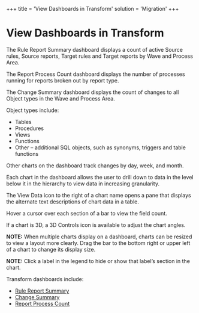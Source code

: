 +++
title = 'View Dashboards in Transform'
solution = 'Migration'
+++

# View Dashboards in Transform

The Rule Report Summary dashboard displays a count of active Source
rules, Source reports, Target rules and Target reports by Wave and
Process Area.

The Report Process Count dashboard displays the number of processes
running for reports broken out by
<span id="Report Type" class="popUpLink">report type</span>.

The Change Summary dashboard displays the count of changes to all Object
types in the Wave and Process Area.

Object types include:

  - Tables
  - Procedures
  - Views
  - Functions
  - Other – additional SQL objects, such as synonyms, triggers and table
    functions

Other charts on the dashboard track changes by day, week, and month.

Each chart in the dashboard allows the user to drill down to data in the
level below it in the hierarchy to view data in increasing granularity.

The View Data icon to the right of a chart name opens a pane that
displays the alternate text descriptions of chart data in a table.

Hover a cursor over each section of a bar to view the field count.

If a chart is 3D, a 3D Controls icon is available to adjust the chart
angles.

<span style="font-weight: bold;">NOTE:</span> When multiple charts
display on a dashboard, charts can be resized to view a layout more
clearly. Drag the bar to the bottom right or upper left of a chart to
change its display size.

<span style="font-weight: bold;">NOTE:</span> Click a label in the
legend to hide or show that label’s section in the chart.

Transform dashboards include:

  - [Rule Report Summary](Rule_Report_Summary_dashboard.htm)
  - [Change Summary](Change_Summary_Dashboard.htm)
  - [Report Process Count](Report_Process_Count_Dashboard.htm)
